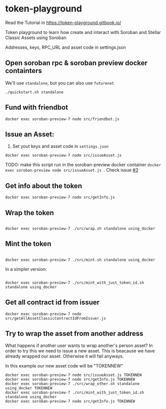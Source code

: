 # token-playground

Read the Tutorial in https://token-playground.gitbook.io/

Token playground to learn how create and interact with Soroban and Stellar Classic Assets using Soroban 


Addresses, keys, RPC_URL and asset code in settings.json

## Open soroban rpc & soroban preview docker containters
We'll use `standalone`, but you can also use `futurenet`
```
./quickstart.sh standalone
```
## Fund with friendbot
```
docker exec soroban-preview-7 node src/friendbot.js
```
## Issue an Asset:
1. Set yout keys and asset code in `settings.json`

```
docker exec soroban-preview-7 node src/issueAsset.js
```
TODO: make this script run in the soroban-preview docker container
`docker exec soroban-preview node src/issueAsset.js `. Check issue [#3](https://github.com/esteblock/token-playground/issues/3)

## Get info about the token
```
docker exec soroban-preview-7 node src/getInfo.js

```

## Wrap the token
```

docker exec soroban-preview-7 ./src/wrap.sh standalone using_docker
```


## Mint the token
```

docker exec soroban-preview-7 ./src/mint.sh standalone using_docker
```
In a simpler version:

```

docker exec soroban-preview-7 ./src/mint_with_just_token_id.sh standalone using_docker
```

## Get all contract id from issuer
```
docker exec soroban-preview-7 node  src/getAllAssetClassicContractIdFromIssuer.js
```

## Try to wrap the asset from another address
What happens if another user wants to wrap another's person asset?
In order to try this we need to issue a new asset. 
This is beacause we have already wrapped our asset. Otherwise it will fail anyways.

In this example our new asset code will be "TOKENNEW"
```
docker exec soroban-preview-7 node src/issueAsset.js TOKENNEW
docker exec soroban-preview-7 node src/getInfo.js TOKENNEW
docker exec soroban-preview-7 ./src/wrap_other.sh standalone using_docker TOKENNEW
docker exec soroban-preview-7 ./src/mint_with_just_token_id.sh standalone using_docker
docker exec soroban-preview-7 node src/getInfo.js TOKENNEW
```
